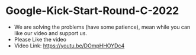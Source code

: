 # Google-Kick-Start-Round-C-2022
* We are solving the problems (have some patience), mean while you can like our video and support us. 
* Please Like the video
* Video Link: https://youtu.be/DOmpHHOYDc4
